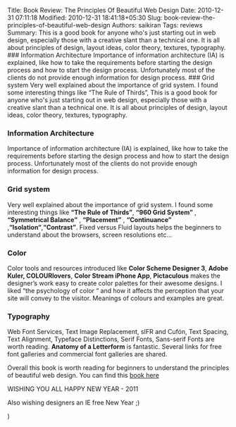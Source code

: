 Title: Book Review: The Principles Of Beautiful Web Design
Date: 2010-12-31 07:11:18
Modified: 2010-12-31 18:41:18+05:30
Slug: book-review-the-principles-of-beautiful-web-design
Authors: saikiran
Tags: reviews
Summary: This is a good book for anyone who's just starting out in web design, especially those with a creative slant than a technical one. It is all about principles of design, layout ideas, color theory, textures, typography. ### Information Architecture Importance of information architecture (IA) is explained, like how to take the requirements before starting the design process and how to start the design process. Unfortunately most of the clients do not provide enough information for design process. ### Grid system Very well explained about the importance of grid system. I found some interesting things like “The Rule of Thirds”,
This is a good book for anyone who's just starting out in web design, especially those with a creative slant than a technical one. It  is all about principles of design, layout ideas, color theory, textures, typography. 

### Information Architecture
Importance of information architecture (IA) is explained, like how to take the requirements before starting the design process and how to start the design process. 
Unfortunately most of the clients do not provide enough information for design process.

### Grid system
Very well explained about the importance of grid system. I found some interesting things like **“The Rule of Thirds”**, **“960 Grid System”** , **“Symmetrical Balance”** , **“Placement”** , **“Continuance”** ,**“Isolation“**,**“Contrast”**.
Fixed versus Fluid layouts  helps the beginners to understand about  the browsers, screen resolutions etc…

### Color
Color tools and resources introduced like **Color Scheme Designer 3**, **Adobe Kuler, COLOURlovers**, **Color Stream iPhone App**, **Pictaculous**  makes the designer’s work easy to create color palettes for their awesome designs. I liked “the psychology of color “ and how it affects the perception that your site will convey to the visitor. Meanings of colours and examples are great.

### Typography
Web Font Services, Text Image Replacement, sIFR and Cufón, Text Spacing, Text Alignment, Typeface Distinctions, Serif Fonts, Sans-serif Fonts are worth reading.
**Anatomy of a Letterform** is fantastic.
Several links for free font galleries and commercial font galleries are shared.

Overall this book is worth reading for beginners to understand the principles of beautiful web design.
You can find this [book here]( http://www.sitepoint.com/books/design1/)

WISHING YOU ALL HAPPY NEW YEAR - 2011

Also wishing designers an IE free New Year ;)


)


